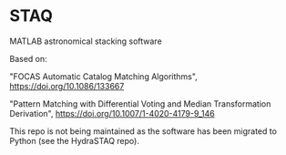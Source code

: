 # STAQ
MATLAB astronomical stacking software

Based on:

"FOCAS Automatic Catalog Matching Algorithms", https://doi.org/10.1086/133667

"Pattern Matching with Differential Voting and Median Transformation Derivation", https://doi.org/10.1007/1-4020-4179-9_146

This repo is not being maintained as the software has been migrated to Python (see the HydraSTAQ repo). 
